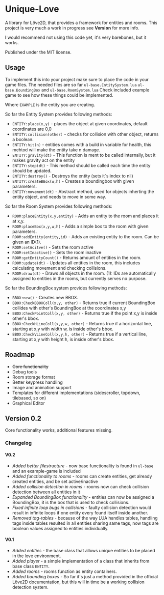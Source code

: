 # Unique-Love
A library for Löve2D, that provides a framework for entities and rooms. This project is very much a work in progress see **Version** for more info.

I would recommend not using this code yet, it's very barebones, but it works.

Published under the MIT license.


## Usage
To implement this into your project make sure to place the code in your game files. The needed files are so far `ul-base.EntitySystem.lua` `ul-base.BoundingBox` and `ul-base.RoomSystem.lua`
Check included example game to see how these things could be implemented.

Where `EXAMPLE` is the entity you are creating.

So far the Entity System provides following methods:
* `ENTITY:place(x,y)` - places the object at given coordinates, default coordinates are 0,0
* `ENTITY:collision(other)` - checks for collision with other object, returns a boolean.
* `ENTITY:hit(n)` - entities comes with a build in variable for health, this mehtod will make the entity take n damage.
* `ENTITY:gravity(dt)` - This function is ment to be called internally, but it makes gravity act on the entity
* `ENTITY:step(dt)` - This method should be called each time the entity should be updated.
* `ENTITY:destroy()` - Destroys the entity (sets it´s index to nil)
* `ENTITY:createBBox(w,h)` - Creates a boundingbox with given parameters.
* `ENTITY:movement(dt)` - Abstract method, used for objects inherting the entity object, and needs to move in some way.

So far the Room System provides following methods:
* `ROOM:placeEntity(x,y,entity)` - Adds an entity to the room and places it at x,y.
* `ROOM:placeBox(x,y,w,h)` - Adds a simple box to the room with given parameters.
* `ROOM:addEntity(entity,id)` - Adds an existing entity to the room. Can be given an ID(1).
* `ROOM:setAcitve()` - Sets the room active
* `ROOM:setInactive()` - Sets the room inactive
* `ROOM:getEntityCount()` - Returns amount of entities in the room.
* `ROOM:update(dt)` - Updates all entities in the room, this includes calculating movement and checking collisions.
* `ROOM:draw(dt)` - Draws all objects in the room.
(1): IDs are automatically assigned to entities in the rooms, but currently serves no purpose.


So far the BoundingBox system provides following methods:
* `BBOX:new()` - Creates new BBOX.
* `BBOX:CheckBBOXColl(x,y, other)` - Returns true if current BoundingBox collides with other's BoundingBox at the coordinates x,y
* `BBOX:CheckPointColl(x,y, other)` - Returns true if the point x,y is inside other's bbox.
* `BBOX:CheckHLineColl(x,y,w, other)` - Returns true if a horizontal line, starting at x,y with width w, is inside other's bbox.
* `BBOX:CheckVLineColl(x,y,h, other)` - Returns true if a vertical line, starting at x,y with height h, is inside other's bbox.

## Roadmap
- ~~Core functionality~~
- Debug tools
- Room storage format
- Better keypress handling
- Image and animation support
- Templates for different implementations (sidescroller, topdown, tilebased, so on)
- Graphical Editor

## Version 0.2
Core functionality works, additional features missing.

### Changelog

#### V0.2
- *Added better filestructure* - now base functionality is found in `ul-base` and an example-game is included
- *Added functionality to rooms* - rooms can create entities, get already created entities, and be set active/inactive
- *Added collision detection in rooms* - rooms now can check collision detection between all entities in it
- *Expanded BoundingBox functionality* - entities can now be assigned a BoundingBox, it is the box that is used to check collisions.
- *Fixed infinite loop bugs in collisions* - faulty collision detection would result in infinite loops if one entity every found itself inside another.
- *Removed tag-tables* - because of the way LUA handles tables, handling tags inside tables resulted in all entities sharing same tags, now tags are boolean values assigned to entities individually.

#### V0.1
- *Added entities* - the base class that allows unique entities to be placed in the love environment.
- *Added player* -  a simple implementation of a class that inherits from base class `ENTITY`.
- *Added rooms* - rooms function as entity containers.
- *Added bounding boxes* - So far it's just a method provided in the official Löve2D documentation, but this will in time be a working collision detection system.
